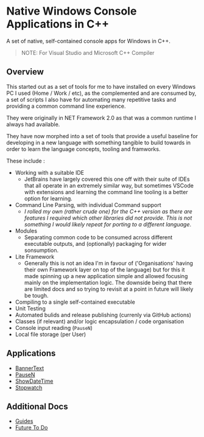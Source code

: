 # Native Windows Console Applications in C++

A set of native, self-contained console apps for Windows in C++.

> NOTE: For Visual Studio and Microsoft C++ Compiler

## Overview

This started out as a set of tools for me to have installed on every Windows PC I used (Home / Work / etc), as the complemented and are consumed by,
a set of scripts I also have for automating many repetitive tasks and providing a common command line experience.

They were originally in NET Framework 2.0 as that was a common runtime I always had available.

They have now morphed into a set of tools that provide a useful baseline for developing in a new language with something tangible to build towards
in order to learn the language concepts, tooling and framworks.

These include :

- Working with a suitable IDE
  - JetBrains have largely covered this one off with their suite of IDEs that all operate in an extremely similar way, but sometimes VSCode with
  extensions and learning the command line tooling is a better option for learning.
- Command Line Parsing, with individual Command support
  - _I rolled my own (rather crude one) for the C++ version as there are features I required which other libraries did not provide.
  This is not something I would likely repeat for porting to a different language_.
- Modules
  - Separating common code to be consumed across different executable outputs, and (optionally) packaging for wider sonsumption.
- Lite Framework
  - Generally this is not an idea I'm in favour of ('Organisations' having their own Framework layer on top of the language) but for this it made
  spinning up a new application simple and allowed focusing mainly on the implementation logic. The downside being that there are limited docs and
  so trying to revisit at a point in future will likely be tough.
- Compiling to a single self-contained executable
- Unit Testing
- Automated bulids and release publishing (currenly via GitHub actions)
- Classes (if relevant) and/or logic encapsulation / code organisation
- Console input reading (`PauseN`)
- Local file storage (per User)

## Applications

- [BannerText](.docs/BannerText.md)
- [PauseN](.docs/PauseN.md)
- [ShowDateTime](.docs/ShowDateTime.md)
- [Stopwatch](.docs/Stopwatch.md)

## Additional Docs

- [Guides](Guides.md)
- [Future To Do](TODO.md)
